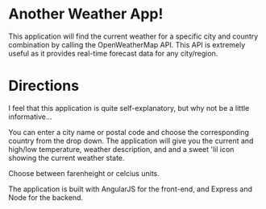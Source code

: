 # Another Weather App!

This application will find the current weather for a specific city and country combination by calling the OpenWeatherMap API. 
This API is extremely useful as it provides real-time forecast data for any city/region. 

# Directions
I feel that this application is quite self-explanatory, but why not be a little informative...

You can enter a city name or postal code and choose the corresponding country from the drop down. 
The application will give you the current and high/low temperature, weather description, and and a sweet 'lil icon showing the current weather state. 

Choose between farenheight or celcius units. 



The application is built with AngularJS for the front-end, and Express and Node for the backend. 

